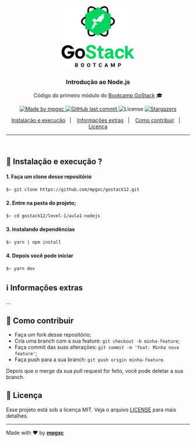<h1 align="center">
    <img alt="GoStack" src="../../.github/gostack.png" width="200px" />
</h1>

<h3 align="center">
  Introdução ao Node.js
</h3>

<p align="center">Código do primeiro módulo do <a href="https://rocketseat.com.br/bootcamp">Bootcamp GoStack</a> 🎓</p>

<p align="center">
  <a href="https://www.linkedin.com/in/mpgxc/">
    <img alt="Made by mpgxc" src="https://img.shields.io/badge/made%20by-mpgxc-green">
  </a>
  
  <a href="https://github.com/mpgxc/gostack12/commits/master">
    <img alt="GitHub last commit" src="https://img.shields.io/github/last-commit/mpgxc/gostack12.svg">
  </a>

  <img alt="License" src="https://img.shields.io/badge/license-MIT-%2304D361">	
  
  <a href="https://github.com/mpgxc/gostack12/stargazers">
    <img alt="Stargazers" src="https://img.shields.io/github/stars/mpgxc/gostack12?style=social">
  </a>
	
</p>

<p align="center">
  <a href="#-instalacao-e-execução">Instalação e execução</a>&nbsp;&nbsp;&nbsp;|&nbsp;&nbsp;&nbsp;
	<a href="#-informações-extras">Informações extras</a>&nbsp;&nbsp;&nbsp;|&nbsp;&nbsp;&nbsp;
  <a href="#-como-contribuir">Como contribuir</a>&nbsp;&nbsp;&nbsp;|&nbsp;&nbsp;&nbsp;
  <a href="#memo-licença">Licença</a>
</p>


<hr>
<br/>

## 🚀 Instalação e execução ?


#### 1. Faça um clone desse repositório
```bash
$~ git clone https://github.com/mpgxc/gostack12.git
```
#### 2. Entre na pasta do projeto;
```bash
$~ cd gostack12/level-1/aula1-nodejs
```
#### 3. Instalando dependências
```bash
$~ yarn | npm install
```
#### 4. Depois você pode iniciar
```bash
$~ yarn dev
```

## ℹ️ Informações extras

...

## 🤔 Como contribuir

- Faça um fork desse repositório;
- Cria uma branch com a sua feature: `git checkout -b minha-feature`;
- Faça commit das suas alterações: `git commit -m 'feat: Minha nova feature'`;
- Faça push para a sua branch: `git push origin minha-feature`.

Depois que o merge da sua pull request for feito, você pode deletar a sua branch.

## :memo: Licença

Esse projeto está sob a licença MIT. Veja o arquivo [LICENSE](../../LICENSE) para mais detalhes.

---

Made with ♥ by **[mpgxc](https://www.linkedin.com/in/mpgxc/)**

